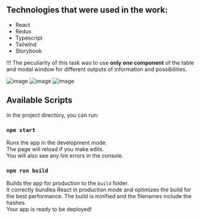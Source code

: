 ## Technologies that were used in the work:
<ul>
  <li>React</li>
  <li>Redux</li>
  <li>Typescript</li>
  <li>Tailwind</li>
  <li>Storybook</li>
</ul>


!!! The peculiarity of this task was to use <b>only one component</b> of the table and modal window for different outputs of information and possibilities.

![image](https://github.com/yura-kiv/notes-app-react/assets/94392546/641c7460-dc9f-4ad4-8321-dcabe6f2723e)
![image](https://github.com/yura-kiv/notes-app-react/assets/94392546/e60f002a-7aaa-49c3-9f15-d2ffc42fa6e0)
![image](https://github.com/yura-kiv/notes-app-react/assets/94392546/2bec4e2f-573e-4cb2-a5e5-7b26cc464ad4)

## Available Scripts
In the project directory, you can run:
### `npm start`
Runs the app in the development mode.\
The page will reload if you make edits.\
You will also see any lint errors in the console.

### `npm run build`
Builds the app for production to the `build` folder.\
It correctly bundles React in production mode and optimizes the build for the best performance.
The build is minified and the filenames include the hashes.\
Your app is ready to be deployed!
